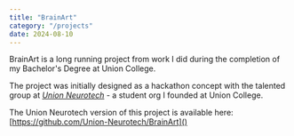```yaml
---
title: "BrainArt"
category: "/projects"
date: 2024-08-10
---
```


BrainArt is a long running project from work I did during the completion of my Bachelor's Degree at Union College.

The project was initially designed as a hackathon concept with the talented group at [*Union Neurotech*](https://github.com/Union-Neurotech) - a student org I founded at Union College.

The Union Neurotech version of this project is available here: [https://github.com/Union-Neurotech/BrainArt]()


